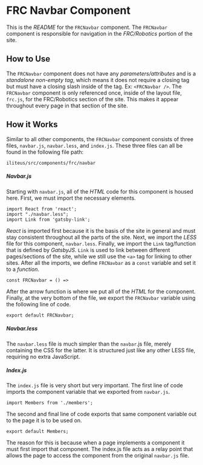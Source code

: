 # FRC Navbar Component
This is the *README* for the `FRCNavbar` component. The `FRCNavbar` component is responsible for navigation in the *FRC/Robotics* portion of the site.

## How to Use
The `FRCNavbar` component does not have any *parameters/attributes* and is a *standalone non-empty tag*, which means it does not require a closing tag but must have a closing slash inside of the tag. Ex: `<FRCNavbar />`. The `FRCNavbar` component is only referenced once, inside of the layout file, `frc.js`, for the FRC/Robotics section of the site. This makes it appear throughout every page in that section of the site.

## How it Works
Similar to all other components, the `FRCNavbar` component consists of three files, `navbar.js`, `navbar.less`, and `index.js`. These three files can all be found in the following file path:
```
iliteus/src/components/frc/navbar
```

##### Navbar.js
Starting with `navbar.js`, all of the *HTML* code for this component is housed here. First, we must import the necessary elements.
```JS
import React from 'react';
import "./navbar.less";
import Link from 'gatsby-link';
```
*React* is imported first because it is the basis of the site in general and must stay consistent throughout all the parts of the site. Next, we import the *LESS* file for this component, `navbar.less`. Finally, we import the `Link` tag/function that is defined by *GatsbyJS*. `Link` is used to link between different pages/sections of the site, while we still use the `<a>` tag for linking to other sites. After all the imports, we define `FRCNavbar` as a `const` variable and set it to a *function*.
```JS
const FRCNavbar = () =>
```
After the arrow function is where we put all of the *HTML* for the component. Finally, at the very bottom of the file, we export the `FRCNavbar` variable using the following line of code.
```JS
export default FRCNavbar;
```

##### Navbar.less
The `navbar.less` file is much simpler than the `navbar`.js file, merely containing the CSS for the latter. It is structured just like any other LESS file, requiring no extra JavaScript.

##### Index.js
The `index.js` file is very short but very important. The first line of code imports the component variable that we exported from `navbar.js`.
```JS
import Members from './members';
```
The second and final line of code exports that same component variable out to the page it is to be used on.
```JS
export default Members;
```
The reason for this is because when a page implements a component it must first import that component. The index.js file acts as a relay point that allows the page to access the component from the original `navbar.js` file.
